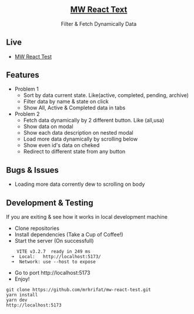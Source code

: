 <div align="center"> 
    <h2 align="center"><a href="https://github.com/mrhrifat/mw-react-test">MW React Text</a></h2>
          Filter & Fetch Dynamically Data<br>
</div>

## Live

- [MW React Test](https://mwreacttest.vercel.app)

## Features

- Problem 1
  - Sort by data current state. Like(active, completed, pending, archive)
  - Filter data by name & state on click
  - Show All, Active & Completed data in tabs
- Problem 2
  - Fetch data dynamically by 2 different button. Like (all,usa)
  - Show data on modal
  - Show each data description on nested modal
  - Load more data dynamically by scrolling below
  - Show even id's data on cheked
  - Redirect to different state from any button

## Bugs & Issues

- Loading more data corrently dew to scrolling on body

## Development & Testing

If you are exiting & see how it works in local development machine

- Clone repositories
- Install dependencies (Take a Cup of Coffee!)
- Start the server (On successfull)

```
    VITE v3.2.7  ready in 249 ms
  ➜  Local:   http://localhost:5173/
  ➜  Network: use --host to expose
```

- Go to port http://localhost:5173
- Enjoy!

```
git clone https://github.com/mrhrifat/mw-react-test.git
yarn install
yarn dev
http://localhost:5173
```
